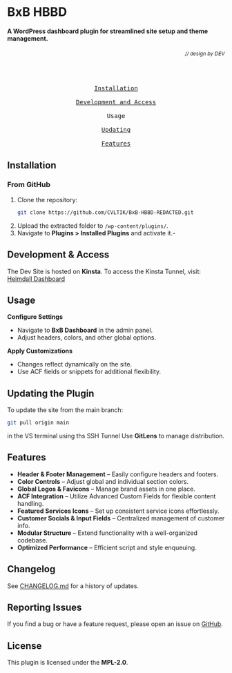 # BxB HBBD

**A WordPress dashboard plugin for streamlined site setup and theme management.**

###### <div align="right"><a id=-design-by-t2></a><sub>// design by DEV</sub></div>

<div align="center"><br>
<a href="#installation"><kbd>   <br>  Installation  <br>   </kbd></a>
<a href="#access"><kbd>   <br>  Development and Access  <br>   </kbd></a
<a href="#usage"><kbd>   <br>  Usage <br>   </kbd></a>
<a href="#updating"><kbd>   <br>  Updating  <br>   </kbd></a>
<a href="#features"><kbd>   <br>  Features <br>   </kbd></a>
</div>
<a id="installation"></a>

## Installation

### From GitHub

1. Clone the repository:
   ```sh
   git clone https://github.com/CVLTIK/BxB-HBBD-REDACTED.git
   ```
2. Upload the extracted folder to `/wp-content/plugins/`.
3. Navigate to **Plugins > Installed Plugins** and activate it.-


<a id="access"></a>

## Development & Access

The Dev Site is hosted on **Kinsta**.
To access the Kinsta Tunnel, visit:
[Heimdall Dashboard](https://my.kinsta.com/sites/details/4a83a403-56dd-430c-81d5-f3985a180ea4/03d0928d-4ed1-432c-a63c-c0e70925f05f?idCompany=8e1ab945-725e-425f-8819-f55d846b58a3)

<a id="usage"></a>

## Usage

**Configure Settings**

* Navigate to **BxB Dashboard** in the admin panel.
* Adjust headers, colors, and other global options.

**Apply Customizations**

* Changes reflect dynamically on the site.
* Use ACF fields or snippets for additional flexibility.

<a id="updating"></a>

## Updating the Plugin

To update the site from the main branch:

```sh
git pull origin main
```

in the VS terminal using ths SSH Tunnel
Use **GitLens** to manage distribution.

<a id="features"></a>

## Features

* **Header & Footer Management** – Easily configure headers and footers.
* **Color Controls** – Adjust global and individual section colors.
* **Global Logos & Favicons** – Manage brand assets in one place.
* **ACF Integration** – Utilize Advanced Custom Fields for flexible content handling.
* **Featured Services Icons** – Set up consistent service icons effortlessly.
* **Customer Socials & Input Fields** – Centralized management of customer info.
* **Modular Structure** – Extend functionality with a well-organized codebase.
* **Optimized Performance** – Efficient script and style enqueuing.

## Changelog

See [CHANGELOG.md]() for a history of updates.

## Reporting Issues

If you find a bug or have a feature request, please open an issue on [GitHub](https://github.com/CVLTIK/BxB-HBBD-REDACTED/issues).

## License

This plugin is licensed under the **MPL-2.0**.

